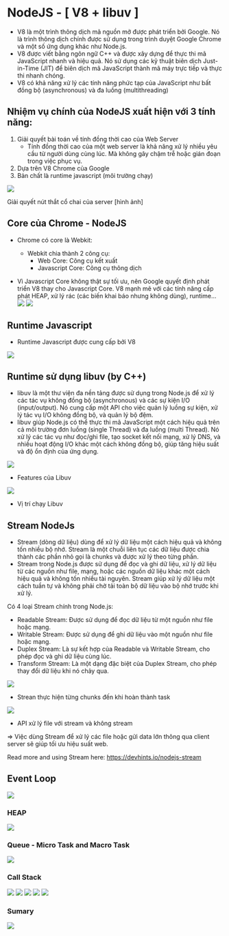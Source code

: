 # NodeJS - [ V8 + libuv ]
- V8 là một trình thông dịch mã nguồn mở được phát triển bởi Google. Nó là trình thông dịch chính được sử dụng trong trình duyệt Google Chrome và một số ứng dụng khác như Node.js.
- V8 được viết bằng ngôn ngữ C++ và được xây dựng để thực thi mã JavaScript nhanh và hiệu quả. Nó sử dụng các kỹ thuật biên dịch Just-in-Time (JIT) để biên dịch mã JavaScript thành mã máy trực tiếp và thực thi nhanh chóng.
- V8 có khả năng xử lý các tính năng phức tạp của JavaScript như bất đồng bộ (asynchronous) và đa luồng (multithreading)

## Nhiệm vụ chính của NodeJS xuất hiện với 3 tính năng:
1. Giải quyết bài toán về tính đồng thời cao của Web Server
    - Tính đồng thời cao của một web server là khả năng xử lý nhiều yêu cầu từ người dùng cùng lúc. Mà không gây chậm trễ hoặc gián đoạn trong việc phục vụ.
2. Dựa trên V8 Chrome của Google
3. Bản chất là runtime javascript (môi trường chạy)

![](/NodeJS-V8//images/node-architecture.png)

Giải quyết nút thắt cổ chai của server [hình ảnh]

## Core của Chrome - NodeJS
- Chrome có core là Webkit:
    - Webkit chia thành 2 công cụ:
        - Web Core: Công cụ kết xuất
        - Javascript Core: Công cụ thông dịch

- Vì Javascript Core không thật sự tối ưu, nên Google quyết định phát triển V8 thay cho Javascript Core. V8 mạnh mẽ với các tính năng cấp phát HEAP, xử lý rác (các biến khai báo nhưng không dùng), runtime...
![](/NodeJS-V8//images//v8.png)
![](/NodeJS-V8//images//v8-node.png)

## Runtime Javascript
- Runtime Javascript được cung cấp bởi V8

![](/NodeJS-V8/images/javascript_runtime.png)


## Runtime sử dụng libuv (by C++)
- libuv là một thư viện đa nền tảng được sử dụng trong Node.js để xử lý các tác vụ không đồng bộ (asynchronous) và các sự kiện I/O (input/output). Nó cung cấp một API cho việc quản lý luồng sự kiện, xử lý tác vụ I/O không đồng bộ, và quản lý bộ đệm.
- libuv giúp Node.js có thể thực thi mã JavaScript một cách hiệu quả trên cả môi trường đơn luồng (single Thread) và đa luồng (multi Thread). Nó xử lý các tác vụ như đọc/ghi file, tạo socket kết nối mạng, xử lý DNS, và nhiều hoạt động I/O khác một cách không đồng bộ, giúp tăng hiệu suất và độ ổn định của ứng dụng.

![](/NodeJS-V8/images/features-of-libuv.webp)
- Features của Libuv

![](/NodeJS-V8/images/libuv.png)
- Vị trí chạy Libuv

## Stream NodeJs
-  Stream (dòng dữ liệu) dùng để xử lý dữ liệu một cách hiệu quả và không tốn nhiều bộ nhớ. Stream là một chuỗi liên tục các dữ liệu được chia thành các phần nhỏ gọi là chunks và được xử lý theo từng phần.
- Stream trong Node.js được sử dụng để đọc và ghi dữ liệu, xử lý dữ liệu từ các nguồn như file, mạng, hoặc các nguồn dữ liệu khác một cách hiệu quả và không tốn nhiều tài nguyên. Stream giúp xử lý dữ liệu một cách tuần tự và không phải chờ tải toàn bộ dữ liệu vào bộ nhớ trước khi xử lý.

Có 4 loại Stream chính trong Node.js:
- Readable Stream: Được sử dụng để đọc dữ liệu từ một nguồn như file hoặc mạng.
- Writable Stream: Được sử dụng để ghi dữ liệu vào một nguồn như file hoặc mạng.
- Duplex Stream: Là sự kết hợp của Readable và Writable Stream, cho phép đọc và ghi dữ liệu cùng lúc.
- Transform Stream: Là một dạng đặc biệt của Duplex Stream, cho phép thay đổi dữ liệu khi nó chảy qua.

![](/NodeJS-V8/images/stream-chuck.png)
- Strean thực hiện từng chunks đến khi hoàn thành task

![](/NodeJS-V8/images/file-streams.svg)
- API xử lý file với stream và không stream

=> Việc dùng Stream để xử lý các file hoặc gửi data lớn thông qua client server sẽ giúp tối ưu hiệu suất web.

Read more and using Stream here: https://devhints.io/nodejs-stream

## Event Loop

![](/NodeJS-V8/images/event-loop-1.webp)

### HEAP
![](/NodeJS-V8/images/heap-runtime.png)

### Queue - Micro Task and Macro Task
![](/NodeJS-V8/images/microtask-and-macrotask-in-javascript.webp)

### Call Stack

![](/NodeJS-V8/images/event-loop-2.gif)
![](/NodeJS-V8/images/event-loop-3.gif)
![](/NodeJS-V8/images/event-loop-4.gif)
![](/NodeJS-V8/images/event-loop-5.gif)
![](/NodeJS-V8/images/event-loop-6.gif)

### Sumary
![](/NodeJS-V8/images/event-loop-7.gif)